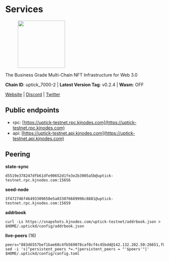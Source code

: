 # Services

<figure><img src="https://raw.githubusercontent.com/kj89/testnet_manuals/main/pingpub/logos/uptick.png" width="150" alt=""><figcaption></figcaption></figure>

The Business Grade Multi-Chain NFT Infrastructure for Web 3.0

**Chain ID**: uptick_7000-2 | **Latest Version Tag**: v0.2.4 | **Wasm**: OFF

[Website](https://uptick.network) | [Discord](https://discord.gg/UzeHS7fu5H) | [Twitter](https://twitter.com/uptickproject)


## Public endpoints

* rpc: [https://uptick-testnet.rpc.kjnodes.com](https://uptick-testnet.rpc.kjnodes.com)
* api: [https://uptick-testnet.api.kjnodes.com](https://uptick-testnet.api.kjnodes.com)

## Peering

**state-sync**

```
d5519e378247dfb61dfe90652d1fe3e2b3005a5b@uptick-testnet.rpc.kjnodes.com:15656
```

**seed-node**

```
3f472746f46493309650e5a033076689996c8881@uptick-testnet.rpc.kjnodes.com:15659
```

**addrbook**
```
curl -Ls https://snapshots.kjnodes.com/uptick-testnet/addrbook.json > $HOME/.uptickd/config/addrbook.json
```

**live-peers** (16)
```
peers="883d6557bef1bae68c4fb569078caf0cf4c45bdd@142.132.202.50:26651,f06b6a57001440bf3507ba2f09a3010f6d50080b@135.181.133.37:29656,d8777278648d8fc93800692a8b96a7f104df4f9a@194.163.135.127:26656,2d892493335b4bb1582dabcaa1e832bcba041e79@95.217.4.62:26656,7a4f1c0baa2ff31c02163fb658c4eb8d119193c7@95.214.52.173:26656,821cec653e1bdcd6e0ea7db62ddc65e7dae9fc5b@190.2.136.58:26656,5368bc0c12a7bfd9d69ba192b06f2be97d28e7ef@185.239.209.56:31656,12fe5ed38770b4bb59c59e183ec1161aebda2a4e@185.173.38.18:26656,70c19420bb2d40c5a6c3466c69ead6e0877b9cc7@45.85.250.108:26656,d5519e378247dfb61dfe90652d1fe3e2b3005a5b@65.109.68.190:15656,94b63fddfc78230f51aeb7ac34b9fb86bd042a77@94.23.207.45:30556,2763c95b0c9b0b31c312b06d6ae6887968fb9830@194.163.154.224:26656,b9d3fe835ded0b93c39befad43fb3c4964ae740f@91.195.101.100:26656,b483acbcae7ccd1244f588144245e9d1124c3de5@88.99.56.200:26666,50e92c60d1b8c6681044778d74caaeef51a26ddd@94.130.207.215:15656,eb5a3112a64944e2bd701ff8aa99ab95209c6310@185.198.27.110:26656"
sed -i 's|^persistent_peers *=.*|persistent_peers = "'$peers'"|' $HOME/.uptickd/config/config.toml
```
